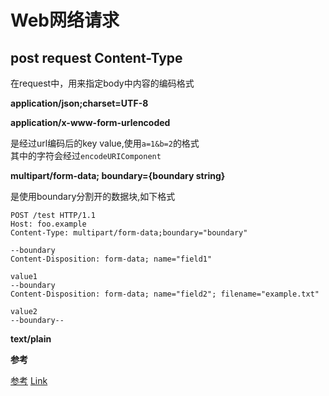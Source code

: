 # Web网络请求

## post request Content-Type

在request中，用来指定body中内容的编码格式

**application/json;charset=UTF-8**

**application/x-www-form-urlencoded**

是经过url编码后的key value,使用`a=1&b=2`的格式  
其中的字符会经过`encodeURIComponent`

**multipart/form-data; boundary={boundary string}**

是使用boundary分割开的数据块,如下格式

```
POST /test HTTP/1.1
Host: foo.example
Content-Type: multipart/form-data;boundary="boundary"

--boundary
Content-Disposition: form-data; name="field1"

value1
--boundary
Content-Disposition: form-data; name="field2"; filename="example.txt"

value2
--boundary--
```

**text/plain**

**参考**

[参考](https://dev.to/sidthesloth92/understanding-html-form-encoding-url-encoded-and-multipart-forms-3lpa)
[Link](https://dev.to/getd/x-www-form-urlencoded-or-form-data-explained-in-2-mins-5hk6)